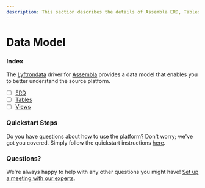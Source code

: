 ```yaml
---
description: This section describes the details of Assembla ERD, Tables, and Views.
---
```


# Data Model

### Index

The  [Lyftrondata](https://www.lyftrondata.com/) driver for [Assembla](https://www.lyftrondata.com/integration/commerce-analytics/assembla/) provides a data model that enables you to better understand the source platform.

* [ ] [ERD](erd.md)
* [ ] [Tables](tables.md)
* [ ] [Views](views.md)

### Quickstart Steps

Do you have questions about how to use the platform? Don't worry; we've got you covered. Simply follow the quickstart instructions [here](../README.md).


### Questions? <a href="#questions" id="questions"></a>

We're always happy to help with any other questions you might have! [Set up a meeting with our experts](https://www.lyftrondata.com/book-a-meeting/).

